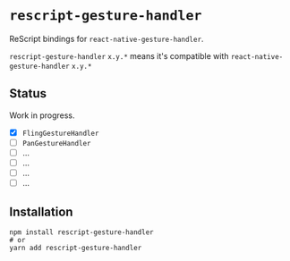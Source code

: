 # `rescript-gesture-handler`

ReScript bindings for `react-native-gesture-handler`.

`rescript-gesture-handler` `x.y.*` means it's compatible with `react-native-gesture-handler` `x.y.*`

## Status

Work in progress.

- [x] `FlingGestureHandler`
- [ ] `PanGestureHandler`
- [ ] ...
- [ ] ...
- [ ] ...
- [ ] ...

## Installation

```
npm install rescript-gesture-handler
# or
yarn add rescript-gesture-handler
```
